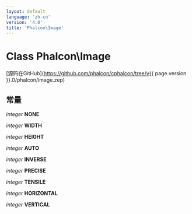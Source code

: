 ```yaml
---
layout: default
language: 'zh-cn'
version: '4.0'
title: 'Phalcon\Image'
---
```


# Class **Phalcon\Image**

[源码在GitHub](https://github.com/phalcon/cphalcon/tree/v{{ page.version }}.0/phalcon/image.zep)

## 常量

*integer* **NONE**

*integer* **WIDTH**

*integer* **HEIGHT**

*integer* **AUTO**

*integer* **INVERSE**

*integer* **PRECISE**

*integer* **TENSILE**

*integer* **HORIZONTAL**

*integer* **VERTICAL**